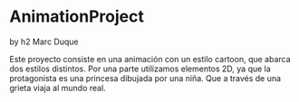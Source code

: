 # AnimationProject

by h2 Marc Duque

Este proyecto consiste en una animación con un estilo cartoon, que abarca dos estilos distintos. Por una parte utilizamos elementos 2D, ya que la protagonista es una princesa dibujada por una niña. Que a través de una grieta viaja al mundo real.
